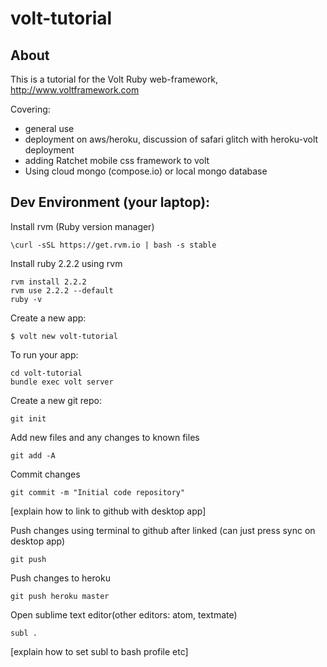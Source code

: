 # volt-tutorial

## About

This is a tutorial for the Volt Ruby web-framework, http://www.voltframework.com 

Covering:
 - general use
 - deployment on aws/heroku, discussion of safari glitch with heroku-volt deployment
 - adding Ratchet mobile css framework to volt
 - Using cloud mongo (compose.io) or local mongo database




## Dev Environment (your laptop):

Install rvm (Ruby version manager)

    \curl -sSL https://get.rvm.io | bash -s stable

Install ruby 2.2.2 using rvm

    rvm install 2.2.2
    rvm use 2.2.2 --default
    ruby -v




Create a new app:

    $ volt new volt-tutorial



To run your app: 

    cd volt-tutorial
    bundle exec volt server

Create a new git repo:

    git init

Add new files and any changes to known files

    git add -A

Commit changes

    git commit -m "Initial code repository"

[explain how to link to github with desktop app]

Push changes using terminal to github after linked (can just press sync on desktop app)

    git push

Push changes to heroku

    git push heroku master


Open sublime text editor(other editors: atom, textmate) 

    subl .

[explain how to set subl to bash profile etc]
